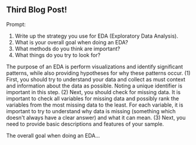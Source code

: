 ## Third Blog Post!

Prompt: 

1. Write up the strategy you use for EDA (Exploratory Data Analysis). 
2. What is your overall goal when doing an EDA? 
3. What methods do you think are important? 
4. What things do you try to look for? 

The purpose of an EDA is perform visualizations and identify significant patterns, while also providing hypotheses for why these patterns occur. (1) First, you should try to understand your data and collect as must context and information about the data as possible. Noting a unique identifier is important in this step. (2) Next, you should check for missing data. It is important to check all variables for missing data and possibly rank the variables from the most missing data to the least. For each variable, it is important to try to understand why data is missing (something which doesn't always have a clear answer) and what it can mean. (3) Next, you need to provide basic descriptions and features of your sample.

The overall goal when doing an EDA...
